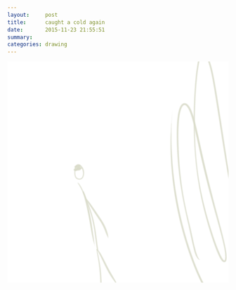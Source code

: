 ```yaml
---
layout:     post
title:      caught a cold again
date:       2015-11-23 21:55:51
summary:    
categories: drawing
---
```

![caught a cold again](/images/diary/caught-a-cold-again.png "and it is a cold day.")
